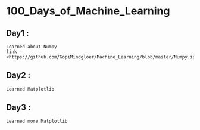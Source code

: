# 100_Days_of_Machine_Learning
## Day1 : 
    Learned about Numpy
    link - <https://github.com/GopiMindgloer/Machine_Learning/blob/master/Numpy.ipynb>
## Day2 :
    Learned Matplotlib
## Day3 :
    Learned more Matplotlib
